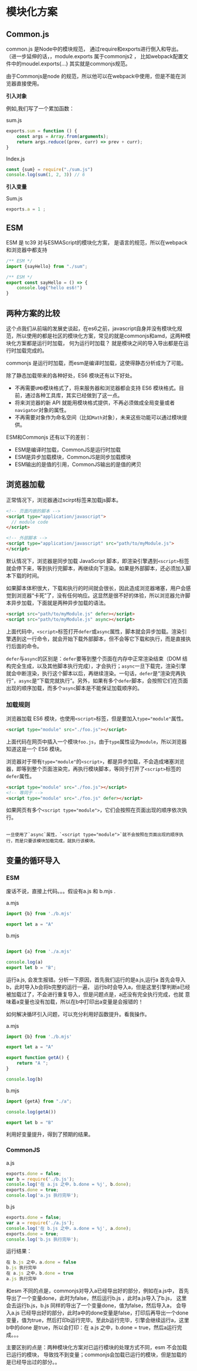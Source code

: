 # 模块化方案

## Common.js

common.js  是Node中的模块规范， 通过require和exports进行倒入和导出。 （进一步延伸的话，，module.exports 属于commonjs2 ， 比如webpack配置文件中的moudel.exports{...} 其实就是commonjs规范。

由于Commonjs是node 的规范，所以他可以在webpack中使用，但是不能在浏览器直接使用。 

**引入对象**

例如,我们写了一个累加函数： 

sum.js

```js
exports.sum = function () {
    const args = Array.from(arguments);
    return args.reduce((prev, curr) => prev + curr);
}
```

Index.js 

```js
const {sum} = require("./sum.js")
console.log(sum(1, 2, 3)) // 6
```

**引入变量**

Sum.js

```js
exports.a = 1 ;
```

## ESM

ESM 是 tc39 对与ESMAScript的模块化方案， 是语言的规范，所以在webpack和浏览器中都支持

```js
/** ESM */
import {sayHello} from "./sum";
```

```js
/** ESM */
export const sayHello = () => {
    console.log("hello es6!")
}
```



## 两种方案的比较

这个点我们从前端的发展史谈起，在es6之前，javascript自身并没有模块化规范，所以使用的都是社区的模块化方案，常见的就是commonjs和amd，这两种模块化方案都是运行时加载， 何为运行时加载？ 就是模块之间的导入导出都是在运行时加载完成的。 

commonjs 是运行时加载，而esm是编译时加载，这使得静态分析成为了可能。 

除了静态加载带来的各种好处，ES6 模块还有以下好处。

- 不再需要`UMD`模块格式了，将来服务器和浏览器都会支持 ES6 模块格式。目前，通过各种工具库，其实已经做到了这一点。
- 将来浏览器的新 API 就能用模块格式提供，不再必须做成全局变量或者`navigator`对象的属性。
- 不再需要对象作为命名空间（比如`Math`对象），未来这些功能可以通过模块提供。

ESM和Commonjs 还有以下的差别： 

+ ESM是编译时加载，CommonJS是运行时加载
+ ESM是异步加载模块，CommonJS是同步加载模块
+ ESM输出的是值的引用，CommonJS输出的是值的拷贝

## 浏览器加载

正常情况下，浏览器通过scirpt标签来加载js脚本。

```html
<!-- 页面内嵌的脚本 -->
<script type="application/javascript">
  // module code
</script>

<!-- 外部脚本 -->
<script type="application/javascript" src="path/to/myModule.js">
</script>
```

默认情况下，浏览器是同步加载 JavaScript 脚本，即渲染引擎遇到`<script>`标签就会停下来，等到执行完脚本，再继续向下渲染。如果是外部脚本，还必须加入脚本下载的时间。

如果脚本体积很大，下载和执行的时间就会很长，因此造成浏览器堵塞，用户会感觉到浏览器“卡死”了，没有任何响应。这显然是很不好的体验，所以浏览器允许脚本异步加载，下面就是两种异步加载的语法。

```html
<script src="path/to/myModule.js" defer></script>
<script src="path/to/myModule.js" async></script>
```

上面代码中，`<script>`标签打开`defer`或`async`属性，脚本就会异步加载。渲染引擎遇到这一行命令，就会开始下载外部脚本，但不会等它下载和执行，而是直接执行后面的命令。

`defer`与`async`的区别是：`defer`要等到整个页面在内存中正常渲染结束（DOM 结构完全生成，以及其他脚本执行完成），才会执行；`async`一旦下载完，渲染引擎就会中断渲染，执行这个脚本以后，再继续渲染。一句话，`defer`是“渲染完再执行”，`async`是“下载完就执行”。另外，如果有多个`defer`脚本，会按照它们在页面出现的顺序加载，而多个`async`脚本是不能保证加载顺序的。

### 加载规则

浏览器加载 ES6 模块，也使用`<script>`标签，但是要加入`type="module"`属性。

```html
<script type="module" src="./foo.js"></script>
```

上面代码在网页中插入一个模块`foo.js`，由于`type`属性设为`module`，所以浏览器知道这是一个 ES6 模块。

浏览器对于带有`type="module"`的`<script>`，都是异步加载，不会造成堵塞浏览器，即等到整个页面渲染完，再执行模块脚本，等同于打开了`<script>`标签的`defer`属性。

```html
<script type="module" src="./foo.js"></script>
<!-- 等同于 -->
<script type="module" src="./foo.js" defer></script>
```

如果网页有多个`<script type="module">`，它们会按照在页面出现的顺序依次执行。

<script>标签的async属性也可以打开，这时只要加载完成，渲染引擎就会中断渲染立即执行。执行完成后，再恢复渲染。

```html
<script type="module" src="./foo.js" async></script>
```

一旦使用了`async`属性，`<script type="module">`就不会按照在页面出现的顺序执行，而是只要该模块加载完成，就执行该模块。
```


## 变量的循环导入


### ESM 
废话不说，直接上代码。。。假设有a.js 和 b.mjs .


a.mjs
```js
import {b} from './b.mjs'

export let a = "A"
```

b.mjs
```js

import {a} from './a.mjs'

console.log(a)
export let b = "B";
```

运行a.js, 会发生报错。分析一下原因，首先我们运行的是a.js,运行a 首先会导入b，此时导入b会将b完整的运行一遍，
运行b时会导入a，但是这里引擎判断a已经被加载过了，不会进行重复导入，但是问题点是，a还没有完全执行完成，也就
意味着a变量也没有加载，所以在b中打印出a变量是会报错的！

如何解决循环引入问题，可以充分利用好函数提升。看我操作。 

a.mjs 
```js
import {b} from './b.mjs'

export let a = "A"

export function getA() {
    return "A ";
}

console.log(b)

```

b.mjs 
```js
import {getA} from "./a";

console.log(getA())

export let b = "B"
```

利用好变量提升，得到了预期的结果。 

### CommonJS

a.js

```js
exports.done = false;
var b = require('./b.js');
console.log('在 a.js 之中，b.done = %j', b.done);
exports.done = true;
console.log('a.js 执行完毕');
```

b.js 

```js
exports.done = false;
var a = require('./a.js');
console.log('在 b.js 之中，a.done = %j', a.done);
exports.done = true;
console.log('b.js 执行完毕');
```


运行结果： 
```js
在 b.js 之中，a.done = false
b.js 执行完毕
在 a.js 之中，b.done = true
a.js 执行完毕
```

和esm 不同的点是，commonjs对导入a已经导出好的部分，例如在a.js中， 首先
导出了一个变量done，此时为false，然后运行b.js ，此时a.js导入了b.js，
这里会去运行b.js，b.js 同样的导出了一个变量done，值为false，然后导入a， 
会导入a.js 已经导出好的部分，此时a中的done变量是false，打印后再导出一个done
变量，值为true，然后打印b运行完毕。至此b运行完毕，引擎会继续运行a，这里b中的done
是true，所以会打印：在 a.js 之中，b.done = true，然后a运行完成。。。


主要区别的点是：两种模块化方案对已运行模块的处理方式不同，esm 不会加载已运行的模块，
导致找不到变量；commonjs会加载已运行的模块，但是加载的是已经导出过的部分。。 


